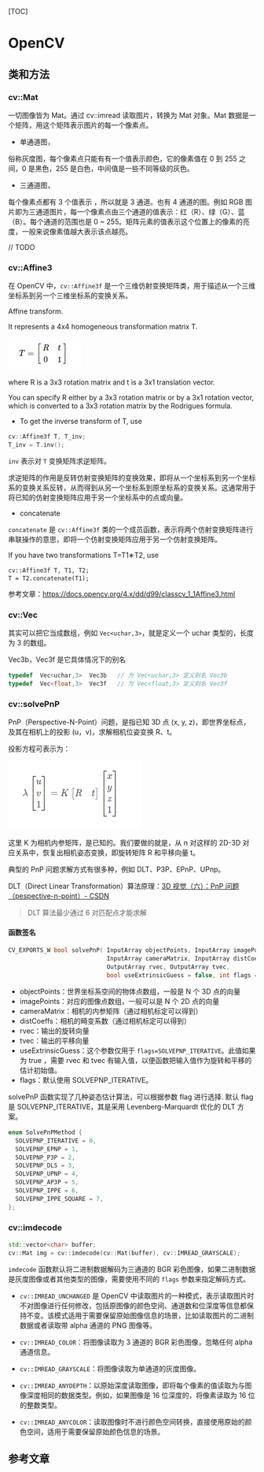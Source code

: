 [TOC]

# OpenCV

## 类和方法

### cv::Mat

一切图像皆为 Mat。通过 cv::imread 读取图片，转换为 Mat 对象。Mat 数据是一个矩阵，用这个矩阵表示图片的每一个像素点。

- 单通道图，

俗称灰度图，每个像素点只能有有一个值表示颜色，它的像素值在 0 到 255 之间，0 是黑色，255 是白色，中间值是一些不同等级的灰色。

- 三通道图，

每个像素点都有 3 个值表示 ，所以就是 3 通道。也有 4 通道的图。例如 RGB 图片即为三通道图片，每一个像素点由三个通道的值表示：红（R）、绿（G）、蓝（B）。每个通道的范围也是 0 ~ 255。矩阵元素的值表示这个位置上的像素的亮度，一般来说像素值越大表示该点越亮。

// TODO

### cv::Affine3

在 OpenCV 中，`cv::Affine3f` 是一个三维仿射变换矩阵类，用于描述从一个三维坐标系到另一个三维坐标系的变换关系。

Affine transform.

It represents a 4x4 homogeneous transformation matrix T.

![仿射变换矩阵](./.OpenCV.assets/仿射变换矩阵.jpg)

where R is a 3x3 rotation matrix and t is a 3x1 translation vector.

You can specify R either by a 3x3 rotation matrix or by a 3x1 rotation vector, which is converted to a 3x3 rotation matrix by the Rodrigues formula.

- To get the inverse transform of T, use

```c++
cv::Affine3f T, T_inv;
T_inv = T.inv();
```

`inv` 表示对 `T` 变换矩阵求逆矩阵。

求逆矩阵的作用是反转仿射变换矩阵的变换效果，即将从一个坐标系到另一个坐标系的变换关系反转，从而得到从另一个坐标系到原坐标系的变换关系。这通常用于将已知的仿射变换矩阵应用于另一个坐标系中的点或向量。

- concatenate

`concatenate` 是 `cv::Affine3f` 类的一个成员函数，表示将两个仿射变换矩阵进行串联操作的意思，即将一个仿射变换矩阵应用于另一个仿射变换矩阵。

If you have two transformations T=T1∗T2, use

```
cv::Affine3f T, T1, T2;
T = T2.concatenate(T1);
```

参考文章：https://docs.opencv.org/4.x/dd/d99/classcv_1_1Affine3.html

### cv::Vec

其实可以把它当成数组，例如 `Vec<uchar,3>`，就是定义一个 uchar 类型的，长度为 3 的数组。

Vec3b，Vec3f 是它具体情况下的别名

```c++
typedef  Vec<uchar,3>  Vec3b   // 为 Vec<uchar,3> 定义别名 Vec3b
typedef  Vec<float,3>  Vec3f   // 为 Vec<float,3> 定义别名 Vec3f    
```

### cv::solvePnP

PnP（Perspective-N-Point）问题，是指已知 3D 点 (x, y, z)，即世界坐标点，及其在相机上的投影 (u，v)，求解相机位姿变换 R、t。

投影方程可表示为：

![PnP问题](./.OpenCV.assets/PnP问题.png)

这里 K 为相机内参矩阵，是已知的。我们要做的就是，从 n 对这样的 2D-3D 对应关系中，恢复出相机姿态变换，即旋转矩阵 R 和平移向量 t。

典型的 PnP 问题求解方式有很多种，例如 DLT、P3P、EPnP、UPnp。

DLT（Direct Linear Transformation）算法原理：[3D 视觉（六）：PnP 问题（pespective-n-point）- CSDN](https://blog.csdn.net/Twilight737/article/details/121978577?ops_request_misc=%257B%2522request%255Fid%2522%253A%2522167629844716800217032541%2522%252C%2522scm%2522%253A%252220140713.130102334.pc%255Fall.%2522%257D&request_id=167629844716800217032541&biz_id=0&utm_medium=distribute.pc_search_result.none-task-blog-2~all~first_rank_ecpm_v1~rank_v31_ecpm-1-121978577-null-null.142^v73^insert_down2,201^v4^add_ask,239^v1^insert_chatgpt&utm_term=3D%20%E8%A7%86%E8%A7%89%EF%BC%88%E5%85%AD%EF%BC%89%EF%BC%9APnP%20%E9%97%AE%E9%A2%98%EF%BC%88pespective-n-point&spm=1018.2226.3001.4187)

> DLT 算法最少通过 6 对匹配点才能求解

#### 函数签名

```c++
CV_EXPORTS_W bool solvePnP( InputArray objectPoints, InputArray imagePoints,
                            InputArray cameraMatrix, InputArray distCoeffs,
                            OutputArray rvec, OutputArray tvec,
                            bool useExtrinsicGuess = false, int flags = SOLVEPNP_ITERATIVE );
```

- objectPoints：世界坐标系空间的物体点数组，一般是 N 个 3D 点的向量
- imagePoints：对应的图像点数组，一般可以是 N 个 2D 点的向量
- cameraMatrix：相机的内参矩阵（通过相机标定可以得到）
- distCoeffs：相机的畸变系数（通过相机标定可以得到）
- rvec：输出的旋转向量
- tvec：输出的平移向量
- useExtrinsicGuess：这个参数仅用于 `flags=SOLVEPNP_ITERATIVE`。此值如果为 true ，需要 rvec 和 tvec 有输入值，以便函数把输入值作为旋转和平移的估计初始值。
- flags：默认使用 SOLVEPNP_ITERATIVE。

solvePnP 函数实现了几种姿态估计算法，可以根据参数 flag 进行选择. 默认 flag 是 SOLVEPNP_ITERATIVE，其是采用 Levenberg-Marquardt 优化的 DLT 方案。

```c++
enum SolvePnPMethod {
  SOLVEPNP_ITERATIVE = 0,
  SOLVEPNP_EPNP = 1,
  SOLVEPNP_P3P = 2,
  SOLVEPNP_DLS = 3,
  SOLVEPNP_UPNP = 4,
  SOLVEPNP_AP3P = 5,
  SOLVEPNP_IPPE = 6,
  SOLVEPNP_IPPE_SQUARE = 7,
};
```

### cv::imdecode

```cpp
std::vector<char> buffer;
cv::Mat img = cv::imdecode(cv::Mat(buffer), cv::IMREAD_GRAYSCALE);
```

`imdecode` 函数默认将二进制数据解码为三通道的 BGR 彩色图像，如果二进制数据是灰度图像或者其他类型的图像，需要使用不同的 `flags` 参数来指定解码方式。

- `cv::IMREAD_UNCHANGED` 是 OpenCV 中读取图片的一种模式，表示读取图片时不对图像进行任何修改，包括原图像的颜色空间、通道数和位深度等信息都保持不变。该模式适用于需要保留原始图像信息的场景，比如读取图片的二进制数据或者读取带 alpha 通道的 PNG 图像等。

- `cv::IMREAD_COLOR`：将图像读取为 3 通道的 BGR 彩色图像，忽略任何 alpha 通道信息。
- `cv::IMREAD_GRAYSCALE`：将图像读取为单通道的灰度图像。
- `cv::IMREAD_ANYDEPTH`：以原始深度读取图像，即将每个像素的值读取为与图像深度相同的数据类型。例如，如果图像是 16 位深度的，将像素读取为 16 位的整数类型。
- `cv::IMREAD_ANYCOLOR`：读取图像时不进行颜色空间转换，直接使用原始的颜色空间，适用于需要保留原始颜色信息的场景。

## 参考文章

